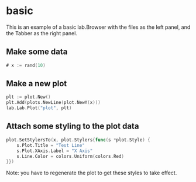 # basic

This is an example of a basic lab.Browser with the files as the left panel, and the Tabber as the right panel.

## Make some data

```Go
# x := rand(10)
```

## Make a new plot

```Go
plt := plot.New()
plt.Add(plots.NewLine(plot.NewY(x)))
lab.Lab.Plot("plot", plt)
```

## Attach some styling to the plot data

```Go
plot.SetStylersTo(x, plot.Stylers{func(s *plot.Style) {
	s.Plot.Title = "Test Line"
	s.Plot.XAxis.Label = "X Axis"
	s.Line.Color = colors.Uniform(colors.Red)
}})
```

Note: you have to regenerate the plot to get these styles to take effect.

